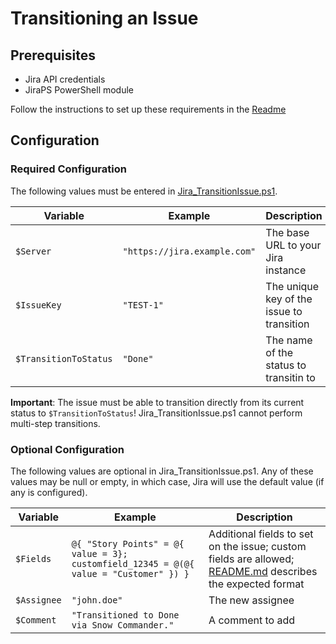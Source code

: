 # Transitioning an Issue

## Prerequisites

- Jira API credentials
- JiraPS PowerShell module

Follow the instructions to set up these requirements in the [Readme](README.md)

## Configuration

### Required Configuration

The following values must be entered in [Jira_TransitionIssue.ps1](./Scripts/Jira_TransitionIssue.ps1).

| Variable              | Example                      | Description                               |
| --------------------- | ---------------------------- | ----------------------------------------- |
| `$Server`             | `"https://jira.example.com"` | The base URL to your Jira instance        |
| `$IssueKey`           | `"TEST-1"`                   | The unique key of the issue to transition |
| `$TransitionToStatus` | `"Done"`                     | The name of the status to transitin to    |

**Important**: The issue must be able to transition directly from its current status to `$TransitionToStatus`!
Jira_TransitionIssue.ps1 cannot perform multi-step transitions.

### Optional Configuration

The following values are optional in Jira_TransitionIssue.ps1. Any of these values may be null or empty, in which case,
Jira will use the default value (if any is configured).

| Variable    | Example                                                                               | Description                                                                                                              |
| ----------- | ------------------------------------------------------------------------------------- | ------------------------------------------------------------------------------------------------------------------------ |
| `$Fields`   | `@{ "Story Points" = @{ value = 3}; customfield_12345 = @(@{ value = "Customer" }) }` | Additional fields to set on the issue; custom fields are allowed; [README.md](./README.md) describes the expected format |
| `$Assignee` | `"john.doe"`                                                                          | The new assignee                                                                                                         |
| `$Comment`  | `"Transitioned to Done via Snow Commander."`                                          | A comment to add                                                                                                         |
